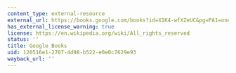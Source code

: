 ```yaml
---
content_type: external-resource
external_url: https://books.google.com/books?id=X1K4-wfXZeUC&pg=PA1=onepage#v=onepage&q&f=false
has_external_license_warning: true
license: https://en.wikipedia.org/wiki/All_rights_reserved
status: ''
title: Google Books
uid: 120516e1-2707-4d98-b522-e0e0c7629e93
wayback_url: ''
---
```


